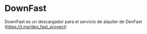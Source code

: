# DownFast
DownFast es un descargador para el servicio de alquiler de DevFast (https://t.me/dev_fast_proyect)
